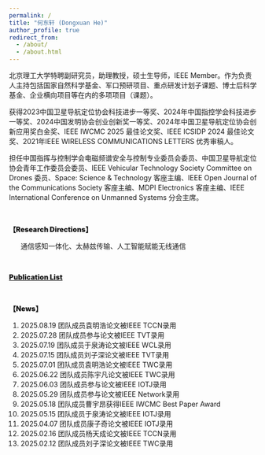 ```yaml
---
permalink: /
title: "何东轩 (Dongxuan He)"
author_profile: true
redirect_from: 
  - /about/
  - /about.html
---
```


北京理工大学特聘副研究员，助理教授，硕士生导师，IEEE Member。作为负责人主持包括国家自然科学基金、军口预研项目、重点研发计划子课题、博士后科学基金、企业横向项目等在内的多项项目（课题）。

获得2023中国卫星导航定位协会科技进步一等奖、2024年中国指控学会科技进步一等奖、2024中国发明协会创业创新奖一等奖、2024年中国卫星导航定位协会创新应用奖白金奖、IEEE IWCMC 2025 最佳论文奖、IEEE ICSIDP 2024 最佳论文奖、2021年IEEE WIRELESS COMMUNICATIONS LETTERS 优秀审稿人。

担任中国指挥与控制学会电磁频谱安全与控制专业委员会委员、中国卫星导航定位协会青年工作委员会委员、IEEE Vehicular Technology Society Committee on Drones 委员、Space: Science & Technology 客座主编、IEEE Open Journal of the Communications Society 客座主编、MDPI Electronics 客座主编、IEEE International Conference on Unmanned Systems 分会主席。

<br>
<p style="font-weight: 900;">【Research Directions】</p>
<ol>
    通信感知一体化、太赫兹传输、人工智能赋能无线通信
</ol>

<br>
<p style="font-weight: 900;">
<a href="files/Publication List.pdf">Publication List</a>
</p>

<br>
<p style="font-weight: 900;">【News】</p>
<ol>
    <li>2025.08.19 团队成员袁明浩论文被IEEE TCCN录用</li>
    <li>2025.07.28 团队成员参与论文被IEEE TVT录用</li>
    <li>2025.07.19 团队成员于泉涛论文被IEEE WCL录用</li>
    <li>2025.07.15 团队成员刘子深论文被IEEE TVT录用</li>
    <li>2025.07.01 团队成员袁明浩论文被IEEE TWC录用</li>
    <li>2025.06.22 团队成员陈宇凡论文被IEEE TWC录用</li>
    <li>2025.06.03 团队成员参与论文被IEEE IOTJ录用</li>
    <li>2025.05.29 团队成员参与论文被IEEE Network录用</li>
    <li>2025.05.18 团队成员曹宇昂获得IEEE IWCMC Best Paper Award</li>
    <li>2025.05.15 团队成员于泉涛论文被IEEE IOTJ录用</li>
    <li>2025.04.07 团队成员康子奇论文被IEEE IOTJ录用</li>
    <li>2025.02.16 团队成员杨天成论文被IEEE TCCN录用</li>
    <li>2025.02.12 团队成员刘子深论文被IEEE TWC录用</li>
</ol>

